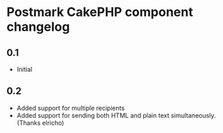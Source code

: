 Postmark CakePHP component changelog
============================

## 0.1

* Initial

## 0.2

* Added support for multiple recipients
* Added support for sending both HTML and plain text simultaneously. (Thanks elricho)
